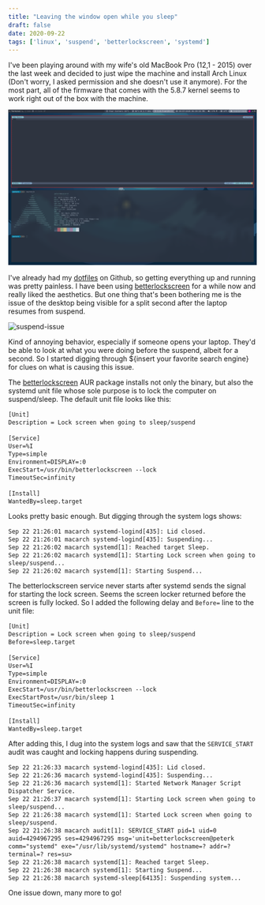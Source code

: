 ```yaml
---
title: "Leaving the window open while you sleep"
draft: false
date: 2020-09-22
tags: ['linux', 'suspend', 'betterlockscreen', 'systemd']
---
```


I've been playing around with my wife's old MacBook Pro (12,1 - 2015) over the
last week and decided to just wipe the machine and install Arch Linux (Don't
worry, I asked permission and she doesn't use it anymore). For the
most part, all of the firmware that comes with the 5.8.7 kernel seems to work
right out of the box with the machine.

![i3-desktop](img/macarch-desktop.png)

I've already had my [dotfiles](https://github.com/kaypeter87/Dotfiles_i3) on
Github, so getting everything up and running was pretty painless. I have been
using [betterlockscreen](https://github.com/pavanjadhaw/betterlockscreen) for a
while now and really liked the aesthetics. But one thing that's been bothering me is
the issue of the desktop being visible for a split second after the laptop
resumes from suspend.

![suspend-issue](img/suspendgif.gif)

Kind of annoying behavior, especially if someone opens your laptop. They'd be
able to look at what you were doing before the suspend, albeit for a second. So I started digging
through ${insert your favorite search engine} for clues on what is causing this
issue.

The [betterlockscreen](https://github.com/pavanjadhaw/betterlockscreen) AUR package installs not only the binary, but also the
systemd unit file whose sole purpose is to lock the computer on suspend/sleep.
The default unit file looks like this:

```
[Unit]
Description = Lock screen when going to sleep/suspend

[Service]
User=%I
Type=simple
Environment=DISPLAY=:0
ExecStart=/usr/bin/betterlockscreen --lock
TimeoutSec=infinity

[Install]
WantedBy=sleep.target
```

Looks pretty basic enough. But digging through the system logs shows:

```
Sep 22 21:26:01 macarch systemd-logind[435]: Lid closed.
Sep 22 21:26:01 macarch systemd-logind[435]: Suspending...
Sep 22 21:26:02 macarch systemd[1]: Reached target Sleep.
Sep 22 21:26:02 macarch systemd[1]: Starting Lock screen when going to sleep/suspend...
Sep 22 21:26:02 macarch systemd[1]: Starting Suspend...
```

The betterlockscreen service never starts after systemd sends the signal for starting the lock
screen. Seems the screen locker returned before the screen is fully locked. So I
added the following delay and `Before=` line to the unit file:

```
[Unit]
Description = Lock screen when going to sleep/suspend
Before=sleep.target

[Service]
User=%I
Type=simple
Environment=DISPLAY=:0
ExecStart=/usr/bin/betterlockscreen --lock
ExecStartPost=/usr/bin/sleep 1
TimeoutSec=infinity

[Install]
WantedBy=sleep.target
```

After adding this, I dug into the system logs and saw that the `SERVICE_START` audit
was caught and locking happens during suspending.

```
Sep 22 21:26:33 macarch systemd-logind[435]: Lid closed.
Sep 22 21:26:36 macarch systemd-logind[435]: Suspending...
Sep 22 21:26:36 macarch systemd[1]: Started Network Manager Script Dispatcher Service.
Sep 22 21:26:37 macarch systemd[1]: Starting Lock screen when going to sleep/suspend...
Sep 22 21:26:38 macarch systemd[1]: Started Lock screen when going to sleep/suspend.
Sep 22 21:26:38 macarch audit[1]: SERVICE_START pid=1 uid=0 auid=4294967295 ses=4294967295 msg='unit=betterlockscreen@peterk comm="systemd" exe="/usr/lib/systemd/systemd" hostname=? addr=? terminal=? res=su>
Sep 22 21:26:38 macarch systemd[1]: Reached target Sleep.
Sep 22 21:26:38 macarch systemd[1]: Starting Suspend...
Sep 22 21:26:38 macarch systemd-sleep[64135]: Suspending system...
```

One issue down, many more to go!
